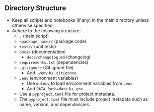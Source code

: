 ## Directory Structure

- Keep all scripts and notebooks (if any) in the main directory
  unless otherwise specified.
- Adhere to the following structure:
  - `.` (main script)
  - `<package_name>/` (package code)
  - `tests/` (unit tests)
  - `docs/` (documentation)
    - `docs/changelog.md` (changelog)
  - `requirements.txt` (dependencies)
  - `.gitignore` (Git ignore file)
    - Add `.venv` to `.gitignore`
  - `.env` (environment variables)
    - Use `dotenv` to load environment variables from `.env`
    - Add `DATA_Path=data` to `.env`
  - Use a `pyproject.toml` file for project metadata.
  - The `pyproject.toml` file must include project metadata such as name,
    version, and dependencies.

